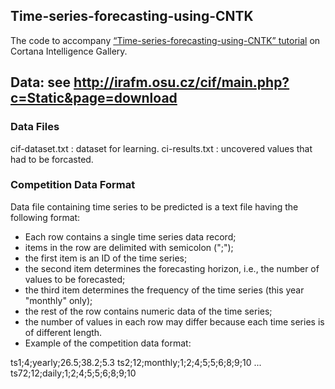 ## Time-series-forecasting-using-CNTK

The code to accompany [“Time-series-forecasting-using-CNTK” tutorial][1] on Cortana Intelligence Gallery.

[1]: https://gallery.cortanaintelligence.com/Tutorial/Forecasting-Short-Time-Series-with-LSTM-Neural-Networks-2

## Data: see http://irafm.osu.cz/cif/main.php?c=Static&page=download

### Data Files
cif-dataset.txt : dataset for learning.
ci-results.txt : uncovered values that had to be forcasted.

### Competition Data Format

Data file containing time series to be predicted is a text file having the following format:

- Each row contains a single time series data record;
- items in the row are delimited with semicolon (";");
- the first item is an ID of the time series;
- the second item determines the forecasting horizon, i.e., the number of values to be forecasted;
- the third item determines the frequency of the time series (this year "monthly" only);
- the rest of the row contains numeric data of the time series;
- the number of values in each row may differ because each time series is of different length.
- Example of the competition data format:

ts1;4;yearly;26.5;38.2;5.3
ts2;12;monthly;1;2;4;5;5;6;8;9;10
...
ts72;12;daily;1;2;4;5;5;6;8;9;10
